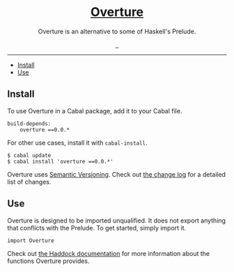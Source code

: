 <h1 align="center">
  <a href="https://github.com/tfausak/overture">
    Overture
  </a>
</h1>

<p align="center">
  Overture is an alternative to some of Haskell's Prelude.
</p>

<p align="center">
    <a href="https://hackage.haskell.org/package/overture">
        <img alt="" src="https://img.shields.io/hackage/v/overture.svg">
    </a>
    <a href="https://travis-ci.org/tfausak/overture">
        <img alt="" src="https://img.shields.io/travis/tfausak/overture/master.svg">
    </a>
    <a href="http://packdeps.haskellers.com/feed?needle=overture">
        <img alt="" src="https://img.shields.io/hackage-deps/v/overture.svg">
    </a>
</p>


<hr>

-   [Install](#install)
-   [Use](#use)

## Install

To use Overture in a Cabal package, add it to your Cabal file.

~~~
build-depends:
    overture ==0.0.*
~~~

For other use cases, install it with `cabal-install`.

~~~ {.sh}
$ cabal update
$ cabal install 'overture ==0.0.*'
~~~

Overture uses [Semantic Versioning][]. Check out [the change log][] for a
detailed list of changes.

## Use

Overture is designed to be imported unqualified. It does not export anything
that conflicts with the Prelude. To get started, simply import it.

~~~ {.haskell}
import Overture
~~~

Check out [the Haddock documentation][] for more information about the
functions Overture provides.

[semantic versioning]: http://semver.org/spec/v2.0.0.html
[the change log]: CHANGELOG.md
[the haddock documentation]: https://hackage.haskell.org/package/overture
